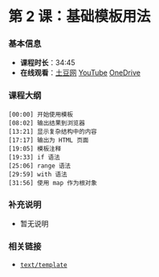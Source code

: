 # 第 2 课：基础模板用法

### 基本信息

- **课程时长**：34:45
- **在线观看**：[土豆网](http://www.tudou.com/programs/view/_2pJ9i287xA/) [YouTube](https://www.youtube.com/watch?v=5wM74kL0Qfc) [OneDrive](https://onedrive.live.com/?authkey=%21APfiTR7HBQq4hEU&cid=D587ED072D8F782D&id=D587ED072D8F782D%212602&parId=D587ED072D8F782D%212600&o=OneUp)

### 课程大纲

```
[00:00] 开始使用模板
[08:02] 输出结果到浏览器
[13:21] 显示复杂结构中的内容
[17:17] 输出为 HTML 页面
[19:05] 模板注释
[19:33] if 语法
[25:06] range 语法
[29:59] with 语法
[31:56] 使用 map 作为根对象
```

### 补充说明

- 暂无说明

### 相关链接

- [`text/template`](https://gowalker.org/text/template)
